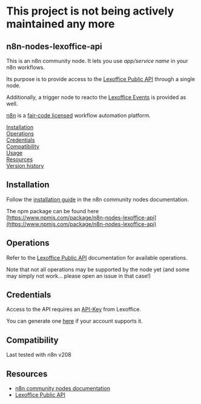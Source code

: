 # This project is not being actively maintained any more

## n8n-nodes-lexoffice-api

This is an n8n community node. It lets you use _app/service name_ in your n8n workflows.

Its purpose is to provide access to the [Lexoffice Public API](https://developers.lexoffice.io/docs) through a single node.

Additionally, a trigger node to reacto the [Lexoffice Events](https://developers.lexoffice.io/docs/#event-subscriptions-endpoint-event-types) is provided as well.

[n8n](https://n8n.io/) is a [fair-code licensed](https://docs.n8n.io/reference/license/) workflow automation platform.

[Installation](#installation)  
[Operations](#operations)  
[Credentials](#credentials)  <!-- delete if no auth needed -->  
[Compatibility](#compatibility)  
[Usage](#usage)  <!-- delete if not using this section -->  
[Resources](#resources)  
[Version history](#version-history)  <!-- delete if not using this section -->  

## Installation

Follow the [installation guide](https://docs.n8n.io/integrations/community-nodes/installation/) in the n8n community nodes documentation.

The npm package can be found here [https://www.npmjs.com/package/n8n-nodes-lexoffice-api](https://www.npmjs.com/package/n8n-nodes-lexoffice-api)

## Operations

Refer to the [Lexoffice Public API](https://developers.lexoffice.io/docs) documentation for available operations.

Note that not all operations may be supported by the node yet (and some may simply not work... please open an issue in that case!)

## Credentials

Access to the API requires an [API-Key](https://developers.lexoffice.io/cookbooks/public-api/#api-key) from Lexoffice.

You can generate one [here](https://app.lexoffice.de/addons/public-api) if your account supports it.

## Compatibility

Last tested with n8n v208

## Resources

* [n8n community nodes documentation](https://docs.n8n.io/integrations/community-nodes/)
* [Lexoffice Public API](https://developers.lexoffice.io/docs)
